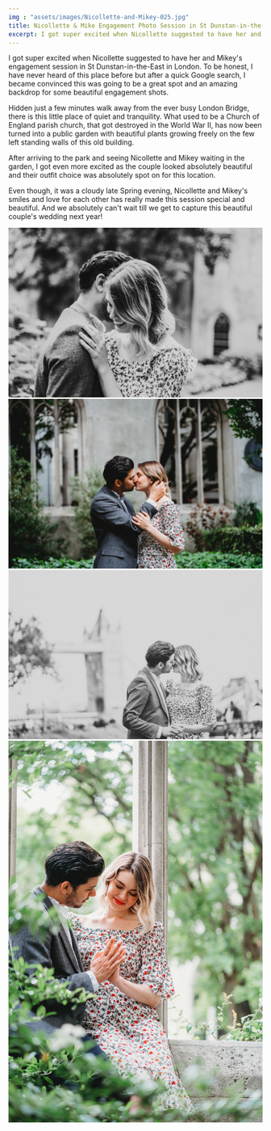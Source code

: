 ```yaml
---
img : "assets/images/Nicollette-and-Mikey-025.jpg"
title: Nicollette & Mike Engagement Photo Session in St Dunstan-in-the-East in London
excerpt: I got super excited when Nicollette suggested to have her and Mikey's engagement session in St Dunstan-in-the-East in London. 
---
```



I got super excited when Nicollette suggested to have her and Mikey's engagement session in St Dunstan-in-the-East in London. To be honest, I have never heard of this place before but after a quick Google search, I became convinced this was going to be a great spot and an amazing backdrop for some beautiful engagement shots.

Hidden just a few minutes walk away from the ever busy London Bridge, there is this little place of quiet and tranquility. What used to be a Church of England parish church, that got destroyed in the World War II, has now been turned into a public garden with beautiful plants growing freely on the few left standing walls of this old building.

After arriving to the park and seeing Nicollette and Mikey waiting in the garden, I got even more excited as the couple looked absolutely beautiful and their outfit choice was absolutely spot on for this location.


Even though, it was a cloudy late Spring evening, Nicollette and Mikey's smiles and love for each other has really made this session special and beautiful. And we absolutely can't wait till we get to capture this beautiful couple's wedding next year!

![](/assets/images/Nicollette-and-Mikey-024.jpg)
![](/assets/images/Nicollette-and-Mikey-004.jpg)
![](/assets/images/Nicollette-and-Mikey-027.jpg)
![](/assets/images/Nicollette-and-Mikey-014.jpg)


